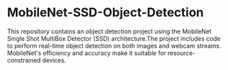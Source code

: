 # MobileNet-SSD-Object-Detection
This repository contains an object detection project using the MobileNet Single Shot MultiBox Detector (SSD) architecture.The project includes code to perform real-time object detection on both images and webcam streams. MobileNet's efficiency and accuracy make it suitable for resource-constrained devices. 
